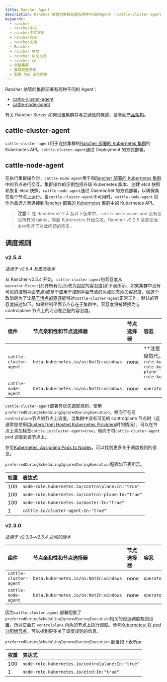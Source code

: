 ```yaml
---
title: Rancher Agent
description: Rancher 纳管的集群部署有两种不同的Agent ：cattle-cluster-agent 和 cattle-node-agent
keywords:
  - rancher
  - rancher中文
  - rancher中文文档
  - rancher官网
  - rancher文档
  - Rancher
  - rancher 中文
  - rancher 中文文档
  - rancher cn
  - 创建集群
  - 集群配置参数
  - 配置 Pod 安全策略
---
```


Rancher 纳管的集群部署有两种不同的 Agent：

- [cattle-cluster-agent](#cattle-cluster-agent)
- [cattle-node-agent](#cattle-node-agent)

有关 Rancher Server 如何设置集群并与之通信的概述，请参阅[产品架构](/docs/rancher2.5/overview/architecture/)。

## cattle-cluster-agent

`cattle-cluster-agent`用于连接集群的[Rancher 部署的 Kubernetes 集群](/docs/rancher2.5/cluster-provisioning/rke-clusters/)的 Kubernetes API。`cattle-cluster-agent`通过 Deployment 的方式部署。

## cattle-node-agent

在执行集群操作时，`cattle-node-agent`用于和[Rancher 部署的 Kubernetes 集群](/docs/rancher2.5/cluster-provisioning/rke-clusters/)中的节点进行交互。集群操作的示例包括升级 Kubernetes 版本、创建 etcd 快照和恢复 etcd 快照。`cattle-node-agent`通过 DaemonSet 的方式部署，以确保其在每个节点上运行。当`cattle-cluster-agent`不可用时，`cattle-node-agent` 将作为备选方案连接到[Rancher 部署的 Kubernetes 集群](/docs/rancher2.5/cluster-provisioning/rke-clusters/)中的 Kubernetes API。

> **注意：** 在 Rancher v2.2.4 及以下版本中，`cattle-node-agent` pod 没有忍受所有的 taints，导致 Kubernetes 升级失败。Rancher v2.2.5 及更高版本中包含了对此问题的修复。

## 调度规则

### v2.5.4

_适用于 v2.5.4 及更高版本_

从 Rancher v2.5.4 开始，`cattle-cluster-agent`的容忍度从 `operator:Exists`(允许所有污点)改为固定的容忍度(如下表所示，如果集群中没有可见的控制平面节点)或基于应用于控制平面节点的污点动态添加容忍度。做这个改动是为了让[基于污点的驱逐](https://kubernetes.io/docs/concepts/scheduling-eviction/taint-and-toleration/#taint-based-evictions)能够对`cattle-cluster-agent`正常工作。默认的容忍度描述如下。如果控制平面节点存在于集群中，容忍度将被替换为与 controlplane 节点上的污点相匹配的容忍度。

| 组件                   | 节点亲和性和节点选择器                | 节点选择器 | 容忍                                                                                                                                                                                                                                                                                                               |
| :--------------------- | :------------------------------------ | :--------- | :----------------------------------------------------------------------------------------------------------------------------------------------------------------------------------------------------------------------------------------------------------------------------------------------------------------- |
| `cattle-cluster-agent` | `beta.kubernetes.io/os:NotIn:windows` | none       | **注意：**这些是默认的容忍度，将由与应用于控制平面节点的污点相匹配的容忍度取代。` effect:NoSchedule``key:node-role.kubernetes.io/controlplane``value:true``effect:NoSchedule``key:node-role.kubernetes.io/control-plane``operator:Exists``effect:NoSchedule``key:node-role.kubernetes.io/master``operator:Exists ` |
| `cattle-node-agent`    | `beta.kubernetes.io/os:NotIn:windows` | none       | `operator:Exists`                                                                                                                                                                                                                                                                                                  |

`cattle-cluster-agent`部署有优先调度规则，使用`preferredDuringSchedulingIgnoredDuringExecution`，倾向于在有`controlplane`节点的节点上调度。当集群中没有可见的 controlplane 节点时（这通常是使用[Clusters from Hosted Kubernetes Providers](/docs/rancher2.5/cluster-provisioning/hosted-kubernetes-clusters/)时的情况），可以在节点上添加标签`cattle.io/cluster-agent=true`，倾向于将`cattle-cluster-agent` pod 调度到该节点上。

参见[Kubernetes: Assigning Pods to Nodes](https://kubernetes.io/docs/concepts/configuration/assign-pod-node/)，可以找到更多关于调度规则的信息。

`preferredDuringSchedulingIgnoredDuringExecution`配置如下表所示。

| 权重 | 表达式                                            |
| :--- | :------------------------------------------------ |
| 100  | `node-role.kubernetes.io/controlplane:In:"true"`  |
| 100  | `node-role.kubernetes.io/control-plane:In:"true"` |
| 100  | `node-role.kubernetes.io/master:In:"true"`        |
| 1    | `cattle.io/cluster-agent:In:"true"`               |

### v2.3.0

_适用于 v2.3.0~v2.5.4 之间的版本_

| 组件                   | 节点亲和性和节点选择器                | 节点选择器 | 容忍              |
| :--------------------- | :------------------------------------ | :--------- | :---------------- |
| `cattle-cluster-agent` | `beta.kubernetes.io/os:NotIn:windows` | none       | `operator:Exists` |
| `cattle-node-agent`    | `beta.kubernetes.io/os:NotIn:windows` | none       | `operator:Exists` |

因为`cattle-cluster-agent` 部署配置了`preferredDuringSchedulingIgnoredDuringExecution`相关的首选调度规则设置，所以它会在 `controlplane` 角色的节点上执行调度。参考[Kubernetes: 将 pod 分配给节点](https://kubernetes.io/docs/concepts/configuration/assign-pod-node/)，可以找到更多关于调度规则的信息。

`preferredDuringSchedulingIgnoredDuringExecution` 配置如下表所示:

| 权重 | 表达式                                           |
| :--- | :----------------------------------------------- |
| 100  | `node-role.kubernetes.io/controlplane:In:"true"` |
| 1    | `node-role.kubernetes.io/etcd:In:"true"`         |
